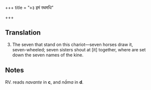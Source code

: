 +++
title = "०३ इमं रथमधि"

+++
## Translation
3. The seven that stand on this chariot—seven horses draw it,  
seven-wheeled; seven sisters shout at \[it\] together, where are set  
down the seven names of the kine.

## Notes
RV. reads *navante* in **c**, and *nā́ma* in **d**.
